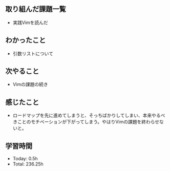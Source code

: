 ## 取り組んだ課題一覧
- 実践Vimを読んだ
## わかったこと
- 引数リストについて
## 次やること
- Vimの課題の続き
## 感じたこと
- ロードマップを先に進めてしまうと、そっちばかりしてしまい、本来やるべきことのモチベーションが下がってしまう。やはりVimの課題を終わらせないと。
## 学習時間
- Today: 0.5h
- Total: 236.25h